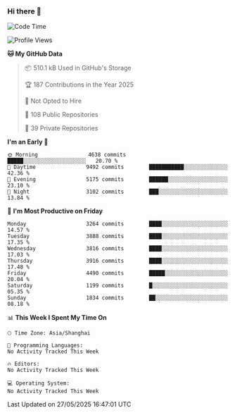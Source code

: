 ### Hi there 👋

<!--
**qbosen/qbosen** is a ✨ _special_ ✨ repository because its `README.md` (this file) appears on your GitHub profile.

Here are some ideas to get you started:

- 🔭 I’m currently working on ...
- 🌱 I’m currently learning ...
- 👯 I’m looking to collaborate on ...
- 🤔 I’m looking for help with ...
- 💬 Ask me about ...
- 📫 How to reach me: ...
- 😄 Pronouns: ...
- ⚡ Fun fact: ...
-->

<!--START_SECTION:waka-->
![Code Time](http://img.shields.io/badge/Code%20Time-2%2C111%20hrs%2036%20mins-blue)

![Profile Views](http://img.shields.io/badge/Profile%20Views-0-blue)

**🐱 My GitHub Data** 

> 📦 510.1 kB Used in GitHub's Storage 
 > 
> 🏆 187 Contributions in the Year 2025
 > 
> 🚫 Not Opted to Hire
 > 
> 📜 108 Public Repositories 
 > 
> 🔑 39 Private Repositories 
 > 
**I'm an Early 🐤** 

```text
🌞 Morning                4638 commits        █████░░░░░░░░░░░░░░░░░░░░   20.70 % 
🌆 Daytime                9492 commits        ███████████░░░░░░░░░░░░░░   42.36 % 
🌃 Evening                5175 commits        ██████░░░░░░░░░░░░░░░░░░░   23.10 % 
🌙 Night                  3102 commits        ███░░░░░░░░░░░░░░░░░░░░░░   13.84 % 
```
📅 **I'm Most Productive on Friday** 

```text
Monday                   3264 commits        ████░░░░░░░░░░░░░░░░░░░░░   14.57 % 
Tuesday                  3888 commits        ████░░░░░░░░░░░░░░░░░░░░░   17.35 % 
Wednesday                3816 commits        ████░░░░░░░░░░░░░░░░░░░░░   17.03 % 
Thursday                 3916 commits        ████░░░░░░░░░░░░░░░░░░░░░   17.48 % 
Friday                   4490 commits        █████░░░░░░░░░░░░░░░░░░░░   20.04 % 
Saturday                 1199 commits        █░░░░░░░░░░░░░░░░░░░░░░░░   05.35 % 
Sunday                   1834 commits        ██░░░░░░░░░░░░░░░░░░░░░░░   08.18 % 
```


📊 **This Week I Spent My Time On** 

```text
🕑︎ Time Zone: Asia/Shanghai

💬 Programming Languages: 
No Activity Tracked This Week

🔥 Editors: 
No Activity Tracked This Week

💻 Operating System: 
No Activity Tracked This Week
```


 Last Updated on 27/05/2025 16:47:01 UTC
<!--END_SECTION:waka-->
